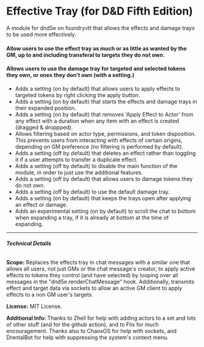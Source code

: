 # Effective Tray (for D&D Fifth Edition)
A module for dnd5e on foundryvtt that allows the effects and damage trays to be used more effectively.

#### Allow users to use the effect tray as much or as little as wanted by the GM, up to and including transferal to targets they do not own.
#### Allows users to use the damage tray for targeted and selected tokens they own, or ones they don't own (with a setting.)
- Adds a setting (on by default) that allows users to apply effects to targeted tokens by right clicking the apply button.
- Adds a setting (on by default) that starts the effects and damage trays in their expanded position.
- Adds a setting (on by default) that removes 'Apply Effect to Actor' from any effect with a duration when any item with an effect is created (dragged & droppped).
- Allows filtering based on actor type, permissions, and token disposition. This prevents users from interacting with effects of certain origins, depending on GM preference (no filtering is performed by default).
- Adds a setting (off by default) that deletes an effect rather than toggling it if a user attempts to transfer a duplicate effect.
- Adds a setting (off by default) to disable the main function of the module, in order to just use the additional features.
- Adds a setting (off by default) that allows users to damage tokens they do not own.
- Adds a setting (off by default) to use the default damage tray.
- Adds a setting (on by default) that keeps the trays open after applying an effect or damage.
- Adds an experimental setting (on by default) to scroll the chat to bottom when expanding a tray, if it is already at bottom at the time of expanding.
___
###### **Technical Details**

**Scope:** Replaces the effects tray in chat messages with a similar one that allows all users, not just GMs or the chat message's creator, to apply active effects to tokens they control (and have selected) by looping over all messages in the "dnd5e.renderChatMessage" hook. Additionally, transmits effect and target data via sockets to allow an active GM client to apply effects to a non GM user's targets.

**License:** MIT License.

**Additional Info:** Thanks to Zhell for help with adding actors to a set and lots of other stuff (and for the github action), and to Flix for much encouragement. Thanks also to ChaosOS for help with sockets, and DrentalBot for help with suppressing the system's context menu.
